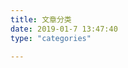 ```yaml
---
title: 文章分类
date: 2019-01-7 13:47:40
type: "categories"

---
```


<!--stackedit_data:
eyJoaXN0b3J5IjpbLTE1MTc3OTA2OV19
-->